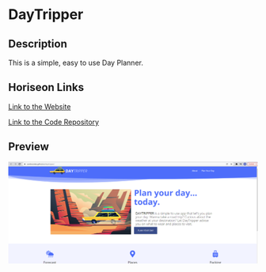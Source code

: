 # DayTripper 

## Description

This is a simple, easy to use Day Planner.

## Horiseon Links

[Link to the Website](https://candracodes.github.io/daytripper/)

[Link to the Code Repository](https://github.com/candracodes/daytripper)

## Preview
![PWgeneratorImage](../assets/images/projectImages/daytripperImage.png)